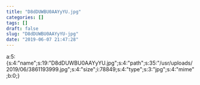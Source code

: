 ```yaml
---
title: "D8dDUWBU0AAYyYU.jpg"
categories: []
tags: []
draft: false
slug: "D8dDUWBU0AAYyYU-jpg"
date: "2019-06-07 21:47:28"
---
```


a:5:{s:4:"name";s:19:"D8dDUWBU0AAYyYU.jpg";s:4:"path";s:35:"/usr/uploads/2019/06/3861193999.jpg";s:4:"size";i:78849;s:4:"type";s:3:"jpg";s:4:"mime";b:0;}
